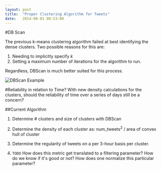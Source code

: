 ```yaml
---
layout: post
title:  "Proper Clustering Algorithm for Tweets"
date:   2014-08-01 00:53:00
---
```


#DB Scan

The previous k-means clustering algorithm failed at best identifying the dense clusters.  Two possible reasons for this are:

1. Needing to implicitly specify _k_
2. Setting a maximum number of iterations for the algorithm to run.

Regardless, DBScan is much better suited for this process.

![DBScan Example]({{site.baseurl}}/img_exports/DB_Scan_GoogleEarth.png "Triangle Ratios")


#Reliability in relation to Time?
With new density calculations for the clusters, should the reliability of time over a series of days still be a concern?

##Current Algorithm
1. Determine # clusters and size of clusters with DBScan
2. Determine the density of each cluster as: num_tweets<sup>2</sup> / area of convex hull of cluster
3. Determine the regularity of tweets on a per 3-hour basis per cluster.

4. ```TODO``` How does this metric get translated to a filtering parameter?  How do we know if it's good or not?  How does one normalize this particular parameter?

